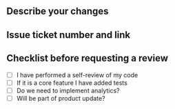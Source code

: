 ## Describe your changes

## Issue ticket number and link

## Checklist before requesting a review

- [ ] I have performed a self-review of my code
- [ ] If it is a core feature I have added tests
- [ ] Do we need to implement analytics?
- [ ] Will be part of product update?
